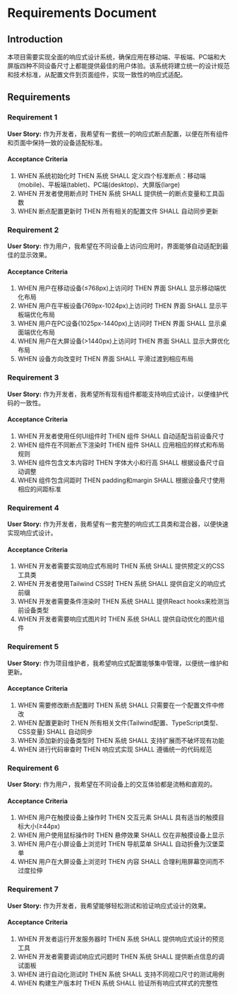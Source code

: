 # Requirements Document

## Introduction

本项目需要实现全面的响应式设计系统，确保应用在移动端、平板端、PC端和大屏版四种不同设备尺寸上都能提供最佳的用户体验。该系统将建立统一的设计规范和技术标准，从配置文件到页面组件，实现一致性的响应式适配。

## Requirements

### Requirement 1

**User Story:** 作为开发者，我希望有一套统一的响应式断点配置，以便在所有组件和页面中保持一致的设备适配标准。

#### Acceptance Criteria

1. WHEN 系统初始化时 THEN 系统 SHALL 定义四个标准断点：移动端(mobile)、平板端(tablet)、PC端(desktop)、大屏版(large)
2. WHEN 开发者使用断点时 THEN 系统 SHALL 提供统一的断点变量和工具函数
3. WHEN 断点配置更新时 THEN 所有相关的配置文件 SHALL 自动同步更新

### Requirement 2

**User Story:** 作为用户，我希望在不同设备上访问应用时，界面能够自动适配到最佳的显示效果。

#### Acceptance Criteria

1. WHEN 用户在移动设备(≤768px)上访问时 THEN 界面 SHALL 显示移动端优化布局
2. WHEN 用户在平板设备(769px-1024px)上访问时 THEN 界面 SHALL 显示平板端优化布局
3. WHEN 用户在PC设备(1025px-1440px)上访问时 THEN 界面 SHALL 显示桌面端优化布局
4. WHEN 用户在大屏设备(>1440px)上访问时 THEN 界面 SHALL 显示大屏优化布局
5. WHEN 设备方向改变时 THEN 界面 SHALL 平滑过渡到相应布局

### Requirement 3

**User Story:** 作为开发者，我希望所有现有组件都能支持响应式设计，以便维护代码的一致性。

#### Acceptance Criteria

1. WHEN 开发者使用任何UI组件时 THEN 组件 SHALL 自动适配当前设备尺寸
2. WHEN 组件在不同断点下渲染时 THEN 组件 SHALL 应用相应的样式和布局规则
3. WHEN 组件包含文本内容时 THEN 字体大小和行高 SHALL 根据设备尺寸自动调整
4. WHEN 组件包含间距时 THEN padding和margin SHALL 根据设备尺寸使用相应的间距标准

### Requirement 4

**User Story:** 作为开发者，我希望有一套完整的响应式工具类和混合器，以便快速实现响应式设计。

#### Acceptance Criteria

1. WHEN 开发者需要实现响应式布局时 THEN 系统 SHALL 提供预定义的CSS工具类
2. WHEN 开发者使用Tailwind CSS时 THEN 系统 SHALL 提供自定义的响应式前缀
3. WHEN 开发者需要条件渲染时 THEN 系统 SHALL 提供React hooks来检测当前设备类型
4. WHEN 开发者需要响应式图片时 THEN 系统 SHALL 提供自动优化的图片组件

### Requirement 5

**User Story:** 作为项目维护者，我希望响应式配置能够集中管理，以便统一维护和更新。

#### Acceptance Criteria

1. WHEN 需要修改断点配置时 THEN 系统 SHALL 只需要在一个配置文件中修改
2. WHEN 配置更新时 THEN 所有相关文件(Tailwind配置、TypeScript类型、CSS变量) SHALL 自动同步
3. WHEN 添加新的设备类型时 THEN 系统 SHALL 支持扩展而不破坏现有功能
4. WHEN 进行代码审查时 THEN 响应式实现 SHALL 遵循统一的代码规范

### Requirement 6

**User Story:** 作为用户，我希望在不同设备上的交互体验都是流畅和直观的。

#### Acceptance Criteria

1. WHEN 用户在触摸设备上操作时 THEN 交互元素 SHALL 具有适当的触摸目标大小(≥44px)
2. WHEN 用户使用鼠标操作时 THEN 悬停效果 SHALL 仅在非触摸设备上显示
3. WHEN 用户在小屏设备上浏览时 THEN 导航菜单 SHALL 自动折叠为汉堡菜单
4. WHEN 用户在大屏设备上浏览时 THEN 内容 SHALL 合理利用屏幕空间而不过度拉伸

### Requirement 7

**User Story:** 作为开发者，我希望能够轻松测试和验证响应式设计的效果。

#### Acceptance Criteria

1. WHEN 开发者运行开发服务器时 THEN 系统 SHALL 提供响应式设计的预览工具
2. WHEN 开发者需要调试响应式问题时 THEN 系统 SHALL 提供断点信息的调试面板
3. WHEN 进行自动化测试时 THEN 系统 SHALL 支持不同视口尺寸的测试用例
4. WHEN 构建生产版本时 THEN 系统 SHALL 验证所有响应式样式的完整性